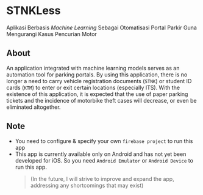 # STNKLess

Aplikasi Berbasis _Machine Learning_ Sebagai Otomatisasi Portal Parkir Guna Mengurangi Kasus Pencurian Motor

## About

An application integrated with machine learning models serves as an automation tool for parking portals. By using this application, there is no longer a need to carry vehicle registration documents (`STNK`) or student ID cards (`KTM`) to enter or exit certain locations (especially ITS). With the existence of this application, it is expected that the use of paper parking tickets and the incidence of motorbike theft cases will decrease, or even be eliminated altogether.

## Note

- You need to configure & specify your own `firebase project` to run this app
- This app is currently available only on Android and has not yet been developed for iOS. So you need `Android Emulator` or `Android Device` to run this app.
  > (In the future, I will strive to improve and expand the app, addressing any shortcomings that may exist)
